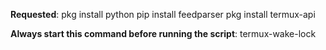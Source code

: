 **Requested**:
pkg install python
pip install feedparser
pkg install termux-api

**Always start this command before running the script**:
termux-wake-lock
